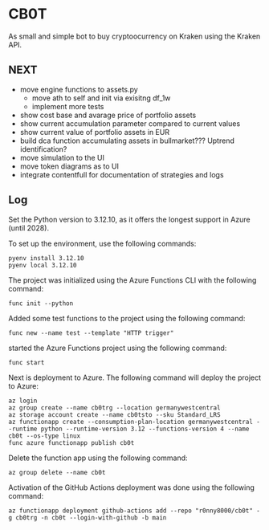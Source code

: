 CB0T
====

As small and simple bot to buy cryptoocurrency on Kraken using the Kraken API.

NEXT
----
- move engine functions to assets.py
    - move ath to self and init via exisitng df_1w
    - implement more tests
- show cost base and avarage price of portfolio assets
- show current accumulation parameter compared to current values
- show current value of portfolio assets in EUR
- build dca function accumulating assets in bullmarket??? Uptrend identification?
- move simulation to the UI
- move token diagrams as to UI
- integrate contentfull for documentation of strategies and logs

Log
---

Set the Python version to 3.12.10, as it offers the longest support in Azure (until 2028).

To set up the environment, use the following commands:

    pyenv install 3.12.10
    pyenv local 3.12.10

The project was initialized using the Azure Functions CLI with the following command:

    func init --python

Added some test functions to the project using the following command:

    func new --name test --template "HTTP trigger"

started the Azure Functions project using the following command:

    func start

Next is deployment to Azure. The following command will deploy the project to Azure:

    az login
    az group create --name cb0trg --location germanywestcentral
    az storage account create --name cb0tsto --sku Standard_LRS
    az functionapp create --consumption-plan-location germanywestcentral --runtime python --runtime-version 3.12 --functions-version 4 --name cb0t --os-type linux
    func azure functionapp publish cb0t

Delete the function app using the following command:

    az group delete --name cb0t

Activation of the GitHub Actions deployment was done using the following command:

    az functionapp deployment github-actions add --repo "r0nny8000/cb0t" -g cb0trg -n cb0t --login-with-github -b main
